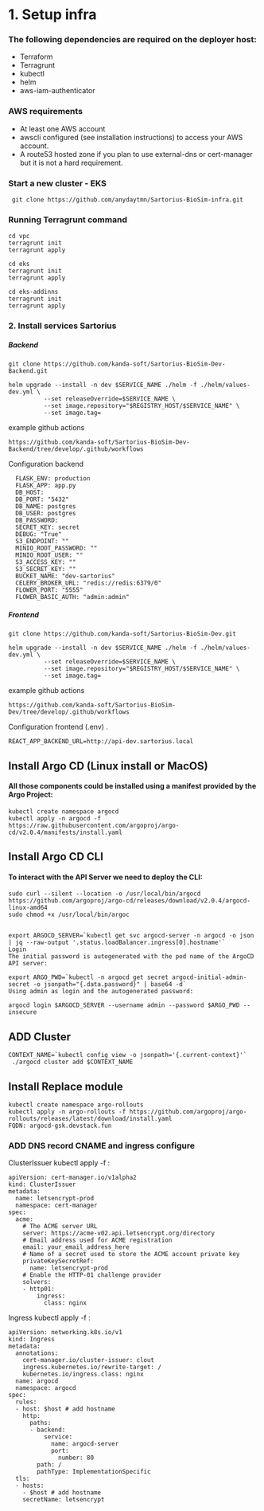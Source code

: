 # 1. Setup infra

### The following dependencies are required on the deployer host:

- Terraform
- Terragrunt
- kubectl
- helm
- aws-iam-authenticator

### AWS requirements
- At least one AWS account
- awscli configured (see installation instructions) to access your AWS account.
- A route53 hosted zone if you plan to use external-dns or cert-manager but it is not a hard requirement.

### Start a new cluster - EKS
```
 git clone https://github.com/anydaytmn/Sartorius-BioSim-infra.git
 ```
 
### Running Terragrunt command

```
cd vpc
terragrunt init
terragrunt apply
```
```
cd eks 
terragrunt init
terragrunt apply
```
```
cd eks-addinns
terragrunt init
terragrunt apply
```
### 2. Install services Sartorius

##### Backend
```
git clone https://github.com/kanda-soft/Sartorius-BioSim-Dev-Backend.git
```
```
helm upgrade --install -n dev $SERVICE_NAME ./helm -f ./helm/values-dev.yml \
          --set releaseOverride=$SERVICE_NAME \
          --set image.repository="$REGISTRY_HOST/$SERVICE_NAME" \
          --set image.tag=
```
example github actions
```
https://github.com/kanda-soft/Sartorius-BioSim-Dev-Backend/tree/develop/.github/workflows
```
Configuration backend
```
  FLASK_ENV: production
  FLASK_APP: app.py
  DB_HOST: 
  DB_PORT: "5432"
  DB_NAME: postgres
  DB_USER: postgres
  DB_PASSWORD: 
  SECRET_KEY: secret
  DEBUG: "True"
  S3_ENDPOINT: ""
  MINIO_ROOT_PASSWORD: ""
  MINIO_ROOT_USER: ""
  S3_ACCESS_KEY: ""
  S3_SECRET_KEY: ""
  BUCKET_NAME: "dev-sartorius"
  CELERY_BROKER_URL: "redis://redis:6379/0"
  FLOWER_PORT: "5555"
  FLOWER_BASIC_AUTH: "admin:admin"
```
##### Frontend
```
git clone https://github.com/kanda-soft/Sartorius-BioSim-Dev.git
```
```
helm upgrade --install -n dev $SERVICE_NAME ./helm -f ./helm/values-dev.yml \
          --set releaseOverride=$SERVICE_NAME \
          --set image.repository="$REGISTRY_HOST/$SERVICE_NAME" \
          --set image.tag=
```
example github actions
```
https://github.com/kanda-soft/Sartorius-BioSim-Dev/tree/develop/.github/workflows
```
Configuration frontend (.env)
.
```
REACT_APP_BACKEND_URL=http://api-dev.sartorius.local
```

## Install Argo CD  (Linux install or MacOS) 
#### All those components could be installed using a manifest provided by the Argo Project:
```
kubectl create namespace argocd
kubectl apply -n argocd -f https://raw.githubusercontent.com/argoproj/argo-cd/v2.0.4/manifests/install.yaml
```
## Install Argo CD CLI
#### To interact with the API Server we need to deploy the CLI: 
```
sudo curl --silent --location -o /usr/local/bin/argocd https://github.com/argoproj/argo-cd/releases/download/v2.0.4/argocd-linux-amd64
sudo chmod +x /usr/local/bin/argoc


export ARGOCD_SERVER=`kubectl get svc argocd-server -n argocd -o json | jq --raw-output '.status.loadBalancer.ingress[0].hostname'`
Login
The initial password is autogenerated with the pod name of the ArgoCD API server:

export ARGO_PWD=`kubectl -n argocd get secret argocd-initial-admin-secret -o jsonpath="{.data.password}" | base64 -d`
Using admin as login and the autogenerated password:

argocd login $ARGOCD_SERVER --username admin --password $ARGO_PWD --insecure
```

## ADD Cluster
```
CONTEXT_NAME=`kubectl config view -o jsonpath='{.current-context}'`
 ./argocd cluster add $CONTEXT_NAME 
```

## Install Replace module
```
kubectl create namespace argo-rollouts
kubectl apply -n argo-rollouts -f https://github.com/argoproj/argo-rollouts/releases/latest/download/install.yaml
FQDN: argocd-gsk.devstack.fun
```

### ADD DNS record CNAME and ingress configure

ClusterIssuer kubectl apply -f :
```
apiVersion: cert-manager.io/v1alpha2
kind: ClusterIssuer
metadata:
  name: letsencrypt-prod
  namespace: cert-manager
spec:
  acme:
    # The ACME server URL
    server: https://acme-v02.api.letsencrypt.org/directory
    # Email address used for ACME registration
    email: your_email_address_here
    # Name of a secret used to store the ACME account private key
    privateKeySecretRef:
      name: letsencrypt-prod
    # Enable the HTTP-01 challenge provider
    solvers:
    - http01:
        ingress:
          class: nginx
```

Ingress kubectl apply -f :
```
apiVersion: networking.k8s.io/v1
kind: Ingress
metadata:
  annotations:
    cert-manager.io/cluster-issuer: clout
    ingress.kubernetes.io/rewrite-target: /
    kubernetes.io/ingress.class: nginx
  name: argocd
  namespace: argocd
spec:
  rules:
  - host: $host # add hostname
    http:
      paths:
      - backend:
          service:
            name: argocd-server
            port:
              number: 80
        path: /
        pathType: ImplementationSpecific
  tls:
  - hosts:
    - $host # add hostname
    secretName: letsencrypt
```


